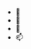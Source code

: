 - 👋
- 👀
- 🌱
- 📫

<!---
leoliuasia/leoliuasia is a ✨ special ✨ repository because its `README.md` (this file) appears on your GitHub profile.
You can click the Preview link to take a look at your changes.
--->
